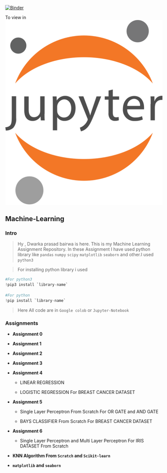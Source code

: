 [![Binder](https://mybinder.org/badge_logo.svg)](https://mybinder.org/v2/gh/dp1706/Machine-Learning/HEAD) 

To view in [![Jupyter Notebook](jupyter-seeklogo.com.svg)](https://nbviewer.jupyter.org/github/dp1706/Machine-Learning/tree/master/)

## Machine-Learning


### Intro
       
 >  Hy , Dwarka prasad bairwa is here. This is my Machine Learning Assignment Repository. In these Assignment I have used  python library like `pandas` `numpy` `scipy` `matplotlib` `seaborn` and other.I used `python3`
   
  > For installing python library i used 
  ```python
  #For python3
  !pip3 install `library-name`
  
  #For python
  !pip install `library-name`
  
  ```
> Here All code are in `Google colob` or `Jupyter-Notebook`


### Assignments

   * **Assignment 0**

   * **Assignment 1**

   * **Assignment 2**

   * **Assignment 3**
   
   * **Assignment 4**
   
     * LINEAR REGRESSION
     
     * LOGISTIC REGRESSION For BREAST CANCER DATASET
   
   * **Assignment 5**
   
     * Single Layer Perceptron From Scratch For OR GATE and AND GATE
     
     * BAYS CLASSIFIER From Scratch For BREAST CANCER DATASET
       
   * **Assignment 6**
     
     * Single Layer Perceptron and Multi Layer Perceptron For IRIS DATASET From Scratch
     
   * **KNN Algorithm From `Scratch` and `Scikit-learn`**
       
   * **`matplotlib` and `seaborn`**




